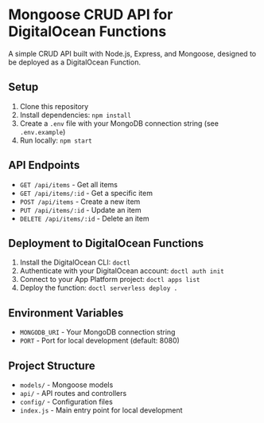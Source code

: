 # Mongoose CRUD API for DigitalOcean Functions

A simple CRUD API built with Node.js, Express, and Mongoose, designed to be deployed as a DigitalOcean Function.

## Setup

1. Clone this repository
2. Install dependencies: `npm install`
3. Create a `.env` file with your MongoDB connection string (see `.env.example`)
4. Run locally: `npm start`

## API Endpoints

- `GET /api/items` - Get all items
- `GET /api/items/:id` - Get a specific item
- `POST /api/items` - Create a new item
- `PUT /api/items/:id` - Update an item
- `DELETE /api/items/:id` - Delete an item

## Deployment to DigitalOcean Functions

1. Install the DigitalOcean CLI: `doctl`
2. Authenticate with your DigitalOcean account: `doctl auth init`
3. Connect to your App Platform project: `doctl apps list`
4. Deploy the function: `doctl serverless deploy .`

## Environment Variables

- `MONGODB_URI` - Your MongoDB connection string
- `PORT` - Port for local development (default: 8080)

## Project Structure

- `models/` - Mongoose models
- `api/` - API routes and controllers
- `config/` - Configuration files
- `index.js` - Main entry point for local development
